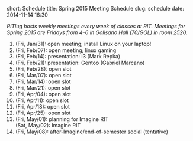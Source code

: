 short: Schedule
title: Spring 2015 Meeting Schedule
slug: schedule
date: 2014-11-14 16:30

*RITlug hosts weekly meetings every week of classes at RIT. Meetings for Spring 2015 are Fridays from 4–6 in Golisano Hall (70/GOL) in room 2520.*

 1. (Fri, Jan/31): open meeting; install Linux on your laptop!
 2. (Fri, Feb/07): open meeting; linux gaming
 3. (Fri, Feb/14): presentation: i3 (Mark Repka)
 4. (Fri, Feb/21): presentation: Gentoo (Gabriel Marcano)
 5. (Fri, Feb/28): open slot
 6. (Fri, Mar/07): open slot
 7. (Fri, Mar/14): open slot
 8. (Fri, Mar/21): open slot
 9. (Fri, Apr/04): open slot
10. (Fri, Apr/11): open slot
11. (Fri, Apr/18): open slot
12. (Fri, Apr/25): open slot
13. (Fri, May/01): planning for Imagine RIT<br>
    (Sat, May/02): Imagine RIT
14. (Fri, May/08): after-Imagine/end-of-semester social (tentative)
